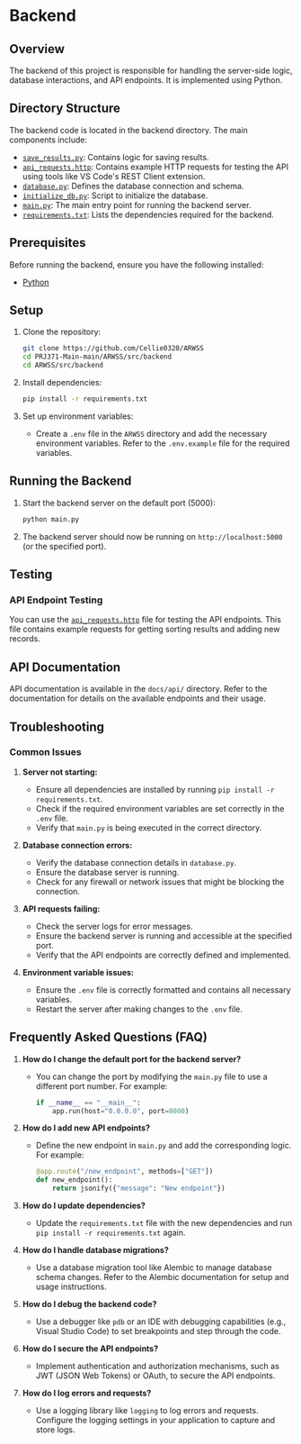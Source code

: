 # Backend

## Overview
The backend of this project is responsible for handling the server-side logic, database interactions, and API endpoints. It is implemented using Python.

## Directory Structure
The backend code is located in the backend directory. The main components include:

- [`save_results.py`](./save_results.py): Contains logic for saving results.
- [`api_requests.http`](./api_requests.http): Contains example HTTP requests for testing the API using tools like VS Code's REST Client extension.
- [`database.py`](./database.py): Defines the database connection and schema.
- [`initialize_db.py`](./initialize_db.py): Script to initialize the database.
- [`main.py`](./main.py): The main entry point for running the backend server.
- [`requirements.txt`](./requirements.txt): Lists the dependencies required for the backend.

## Prerequisites
Before running the backend, ensure you have the following installed:

- [Python](https://www.python.org/)

## Setup
1. Clone the repository:
    ```sh
    git clone https://github.com/Cellie0320/ARWSS
    cd PRJ371-Main-main/ARWSS/src/backend
    cd ARWSS/src/backend

2. Install dependencies:
    ```sh
    pip install -r requirements.txt
    ```

3. Set up environment variables:
    - Create a `.env` file in the `ARWSS` directory and add the necessary environment variables. Refer to the `.env.example` file for the required variables.

## Running the Backend
1. Start the backend server on the default port (5000):
    ```sh
    python main.py
    ```

2. The backend server should now be running on `http://localhost:5000` (or the specified port).

## Testing

### API Endpoint Testing
You can use the [`api_requests.http`](./api_requests.http) file for testing the API endpoints. This file contains example requests for getting sorting results and adding new records.

## API Documentation
API documentation is available in the `docs/api/` directory. Refer to the documentation for details on the available endpoints and their usage.

## Troubleshooting

### Common Issues

1. **Server not starting:**
    - Ensure all dependencies are installed by running `pip install -r requirements.txt`.
    - Check if the required environment variables are set correctly in the `.env` file.
    - Verify that `main.py` is being executed in the correct directory.

2. **Database connection errors:**
    - Verify the database connection details in `database.py`.
    - Ensure the database server is running.
    - Check for any firewall or network issues that might be blocking the connection.

3. **API requests failing:**
    - Check the server logs for error messages.
    - Ensure the backend server is running and accessible at the specified port.
    - Verify that the API endpoints are correctly defined and implemented.

4. **Environment variable issues:**
    - Ensure the `.env` file is correctly formatted and contains all necessary variables.
    - Restart the server after making changes to the `.env` file.

## Frequently Asked Questions (FAQ)

1. **How do I change the default port for the backend server?**
    - You can change the port by modifying the `main.py` file to use a different port number. For example:
      ```python
      if __name__ == "__main__":
          app.run(host="0.0.0.0", port=8000)
      ```

2. **How do I add new API endpoints?**
    - Define the new endpoint in `main.py` and add the corresponding logic. For example:
      ```python
      @app.route("/new_endpoint", methods=["GET"])
      def new_endpoint():
          return jsonify({"message": "New endpoint"})
      ```

3. **How do I update dependencies?**
    - Update the `requirements.txt` file with the new dependencies and run `pip install -r requirements.txt` again.

4. **How do I handle database migrations?**
    - Use a database migration tool like Alembic to manage database schema changes. Refer to the Alembic documentation for setup and usage instructions.

5. **How do I debug the backend code?**
    - Use a debugger like `pdb` or an IDE with debugging capabilities (e.g., Visual Studio Code) to set breakpoints and step through the code.

6. **How do I secure the API endpoints?**
    - Implement authentication and authorization mechanisms, such as JWT (JSON Web Tokens) or OAuth, to secure the API endpoints.

7. **How do I log errors and requests?**
    - Use a logging library like `logging` to log errors and requests. Configure the logging settings in your application to capture and store logs.